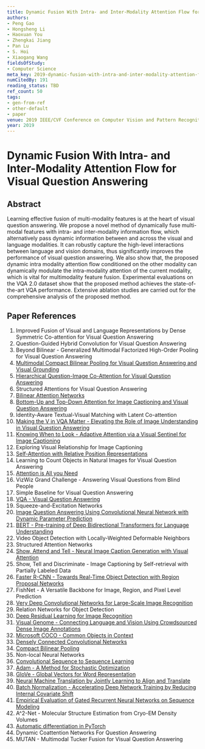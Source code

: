 ```yaml
---
title: Dynamic Fusion With Intra- and Inter-Modality Attention Flow for Visual Question Answering
authors:
- Peng Gao
- Hongsheng Li
- Haoxuan You
- Zhengkai Jiang
- Pan Lu
- S. Hoi
- Xiaogang Wang
fieldsOfStudy:
- Computer Science
meta_key: 2019-dynamic-fusion-with-intra-and-inter-modality-attention-flow-for-visual-question-answering
numCitedBy: 191
reading_status: TBD
ref_count: 50
tags:
- gen-from-ref
- other-default
- paper
venue: 2019 IEEE/CVF Conference on Computer Vision and Pattern Recognition (CVPR)
year: 2019
---
```


# Dynamic Fusion With Intra- and Inter-Modality Attention Flow for Visual Question Answering

## Abstract

Learning effective fusion of multi-modality features is at the heart of visual question answering. We propose a novel method of dynamically fuse multi-modal features with intra- and inter-modality information flow, which alternatively pass dynamic information between and across the visual and language modalities. It can robustly capture the high-level interactions between language and vision domains, thus significantly improves the performance of visual question answering. We also show that, the proposed dynamic intra modality attention flow conditioned on the other modality can dynamically modulate the intra-modality attention of the current modality, which is vital for multimodality feature fusion. Experimental evaluations on the VQA 2.0 dataset show that the proposed method achieves the state-of-the-art VQA performance. Extensive ablation studies are carried out for the comprehensive analysis of the proposed method.

## Paper References

1. Improved Fusion of Visual and Language Representations by Dense Symmetric Co-attention for Visual Question Answering
2. Question-Guided Hybrid Convolution for Visual Question Answering
3. Beyond Bilinear - Generalized Multimodal Factorized High-Order Pooling for Visual Question Answering
4. [Multimodal Compact Bilinear Pooling for Visual Question Answering and Visual Grounding](2016-multimodal-compact-bilinear-pooling-for-visual-question-answering-and-visual-grounding)
5. [Hierarchical Question-Image Co-Attention for Visual Question Answering](2016-hierarchical-question-image-co-attention-for-visual-question-answering)
6. Structured Attentions for Visual Question Answering
7. [Bilinear Attention Networks](2018-bilinear-attention-networks)
8. [Bottom-Up and Top-Down Attention for Image Captioning and Visual Question Answering](2018-bottom-up-and-top-down-attention-for-image-captioning-and-visual-question-answering)
9. Identity-Aware Textual-Visual Matching with Latent Co-attention
10. [Making the V in VQA Matter - Elevating the Role of Image Understanding in Visual Question Answering](2017-making-the-v-in-vqa-matter-elevating-the-role-of-image-understanding-in-visual-question-answering)
11. [Knowing When to Look - Adaptive Attention via a Visual Sentinel for Image Captioning](2017-knowing-when-to-look-adaptive-attention-via-a-visual-sentinel-for-image-captioning)
12. Exploring Visual Relationship for Image Captioning
13. [Self-Attention with Relative Position Representations](2018-self-attention-with-relative-position-representations)
14. Learning to Count Objects in Natural Images for Visual Question Answering
15. [Attention is All you Need](2017-attention-is-all-you-need.md)
16. VizWiz Grand Challenge - Answering Visual Questions from Blind People
17. Simple Baseline for Visual Question Answering
18. [VQA - Visual Question Answering](2015-vqa-visual-question-answering)
19. Squeeze-and-Excitation Networks
20. [Image Question Answering Using Convolutional Neural Network with Dynamic Parameter Prediction](2016-image-question-answering-using-convolutional-neural-network-with-dynamic-parameter-prediction)
21. [BERT - Pre-training of Deep Bidirectional Transformers for Language Understanding](2019-bert.md)
22. Video Object Detection with Locally-Weighted Deformable Neighbors
23. Structured Attention Networks
24. [Show, Attend and Tell - Neural Image Caption Generation with Visual Attention](2015-show-attend-and-tell-neural-image-caption-generation-with-visual-attention)
25. Show, Tell and Discriminate - Image Captioning by Self-retrieval with Partially Labeled Data
26. [Faster R-CNN - Towards Real-Time Object Detection with Region Proposal Networks](2015-faster-r-cnn-towards-real-time-object-detection-with-region-proposal-networks)
27. FishNet - A Versatile Backbone for Image, Region, and Pixel Level Prediction
28. [Very Deep Convolutional Networks for Large-Scale Image Recognition](2014-vggnet.md)
29. Relation Networks for Object Detection
30. [Deep Residual Learning for Image Recognition](2015-resnet.md)
31. [Visual Genome - Connecting Language and Vision Using Crowdsourced Dense Image Annotations](2016-visual-genome-connecting-language-and-vision-using-crowdsourced-dense-image-annotations)
32. [Microsoft COCO - Common Objects in Context](2014-microsoft-coco-common-objects-in-context)
33. [Densely Connected Convolutional Networks](2017-densely-connected-convolutional-networks)
34. [Compact Bilinear Pooling](2016-compact-bilinear-pooling)
35. Non-local Neural Networks
36. [Convolutional Sequence to Sequence Learning](2017-convolutional-sequence-to-sequence-learning)
37. [Adam - A Method for Stochastic Optimization](2015-adam-a-method-for-stochastic-optimization)
38. [GloVe - Global Vectors for Word Representation](2014-glove-global-vectors-for-word-representation)
39. [Neural Machine Translation by Jointly Learning to Align and Translate](2015-neural-machine-translation-by-jointly-learning-to-align-and-translate)
40. [Batch Normalization - Accelerating Deep Network Training by Reducing Internal Covariate Shift](2015-batch-normalization-accelerating-deep-network-training-by-reducing-internal-covariate-shift)
41. [Empirical Evaluation of Gated Recurrent Neural Networks on Sequence Modeling](2014-empirical-evaluation-of-gated-recurrent-neural-networks-on-sequence-modeling)
42. A^2-Net - Molecular Structure Estimation from Cryo-EM Density Volumes
43. [Automatic differentiation in PyTorch](2017-automatic-differentiation-in-pytorch)
44. Dynamic Coattention Networks For Question Answering
45. MUTAN - Multimodal Tucker Fusion for Visual Question Answering
